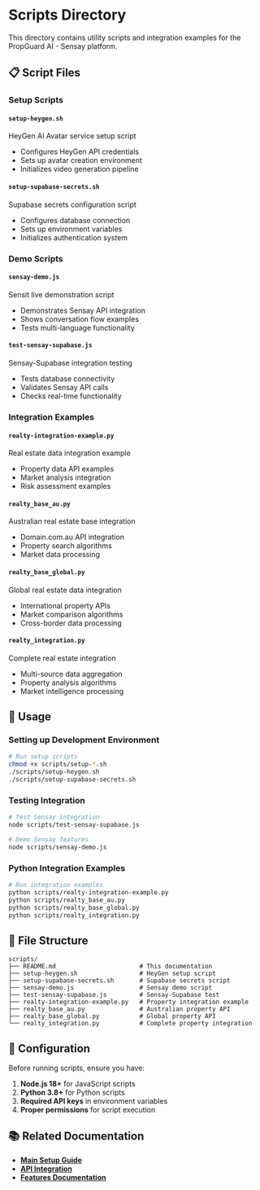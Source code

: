 # Scripts Directory

This directory contains utility scripts and integration examples for the PropGuard AI - Sensay platform.

## 📋 Script Files

### Setup Scripts

#### `setup-heygen.sh`
HeyGen AI Avatar service setup script
- Configures HeyGen API credentials
- Sets up avatar creation environment
- Initializes video generation pipeline

#### `setup-supabase-secrets.sh`
Supabase secrets configuration script
- Configures database connection
- Sets up environment variables
- Initializes authentication system

### Demo Scripts

#### `sensay-demo.js`
Sensit live demonstration script
- Demonstrates Sensay API integration
- Shows conversation flow examples
- Tests multi-language functionality

#### `test-sensay-supabase.js`
Sensay-Supabase integration testing
- Tests database connectivity
- Validates Sensay API calls
- Checks real-time functionality

### Integration Examples

#### `realty-integration-example.py`
Real estate data integration example
- Property data API examples
- Market analysis integration
- Risk assessment examples

#### `realty_base_au.py`
Australian real estate base integration
- Domain.com.au API integration
- Property search algorithms
- Market data processing

#### `realty_base_global.py`
Global real estate data integration
- International property APIs
- Market comparison algorithms
- Cross-border data processing

#### `realty_integration.py`
Complete real estate integration
- Multi-source data aggregation
- Property analysis algorithms
- Market intelligence processing

## 🚀 Usage

### Setting up Development Environment
```bash
# Run setup scripts
chmod +x scripts/setup-*.sh
./scripts/setup-heygen.sh
./scripts/setup-supabase-secrets.sh
```

### Testing Integration
```bash
# Test Sensay integration
node scripts/test-sensay-supabase.js

# Demo Sensay features
node scripts/sensay-demo.js
```

### Python Integration Examples
```bash
# Run integration examples
python scripts/realty-integration-example.py
python scripts/realty_base_au.py
python scripts/realty_base_global.py
python scripts/realty_integration.py
```

## 📁 File Structure

```
scripts/
├── README.md                       # This documentation
├── setup-heygen.sh                 # HeyGen setup script
├── setup-supabase-secrets.sh       # Supabase secrets script
├── sensay-demo.js                  # Sensay demo script
├── test-sensay-supabase.js         # Sensay-Supabase test
├── realty-integration-example.py   # Property integration example
├── realty_base_au.py               # Australian property API
├── realty_base_global.py           # Global property API
└── realty_integration.py           # Complete property integration
```

## 🔧 Configuration

Before running scripts, ensure you have:

1. **Node.js 18+** for JavaScript scripts
2. **Python 3.8+** for Python scripts
3. **Required API keys** in environment variables
4. **Proper permissions** for script execution

## 📚 Related Documentation

- **[Main Setup Guide](../docs/SETUP_GUIDE.md)**
- **[API Integration](../docs/integration/README.md)**
- **[Features Documentation](../docs/features/README.md)**
